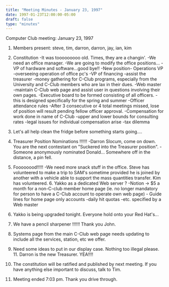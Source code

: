 ```yaml
---
title: "Meeting Minutes - January 23, 1997"
date: 1997-01-23T12:00:00-05:00
draft: false
type: "minutes"
---
```


Computer Club meeting:  January 23, 1997  </p><p>
1.  Members present: steve, tim, darron, darron, jay, ian, kim </p><p>
2.  Constitution 	-It was tooooooooo old.  Times, they are a changin'. 	-We need an office manager. 	-We are going to modify the office positions... 		-VP of hardware and software...good bye!! 		-New position- Operations VP 			-overseeing operation of office pc's 		-VP of financing 			-assist the treasurer 			-money gathering for C-Club programs, 			  especially from the University and C-Club 			  members who are lax in their dues. 		-Web master 			-maintain C-Club web page and assist user in  			 questions involving their own pages. 	-Executive board to be formed consisting of all officers. 			-this is designed specifically for the spring and summer 	-Officer attendance rules 		-After 3 consecutive or 4 total meetings missed, lose of position 		 will result pending fellow officer approval. 	-Compensation for work done in name of C-Club 		-upper and lower bounds for consulting rates 		-legal issues for individual compensation arise 			-tax dilemma   </p><p>
3.  Let's all help clean the fridge before something starts going.... </p><p>
4.  Treasurer Position Nominations !!!!!! 	-Darron Slocum, come on down.  You are the next contestant on 	 "Suckered into the Treasurer position".   	-Someone anonymously nominated Donald... 	   Somewhere off in the distance, a pin fell. </p><p>
5.  Foooooood!!!!! 	-We need more snack stuff in the office.  Steve has volunteered to  	 make a trip to SAM's sometime provided he is joined by another with 	 a vehicle able to support the mass quantities transfer.  Kim has volunteered.   6.  Yakko as a dedicated Web server ? 	-Notion -> $5 a month for a non-C-club member home page (ie. no longer 	 mandatory for person to have a C-Club account to operate own web page) 	- Guide lines for home page only accounts 		-daily hit quotas 		-etc. specified by a Web master </p><p>
7.  Yakko is being upgraded tonight.  Everyone hold onto your Red Hat's... </p><p>
8.  We have a pencil sharpener !!!!!!  Thank you John. </p><p>
9.  Systems page from the main C-Club web page needs updating to include     all the services, station, etc we offer. </p><p>
10.  Need some ideas to put in our display case.  Nothing too illegal please.    11. Darron is the new Treasurer.  YEA!!!! </p><p>
12. The constitution will be ratified and published by next meeting.  If you have anything     else important to discuss, talk to Tim. </p><p>
13. Meeting ended 7:03 pm.   Thank you drive through. </p>

